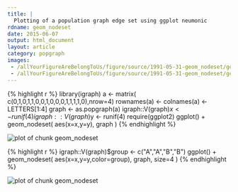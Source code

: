 ```yaml
---
title: |
  Plotting of a population graph edge set using ggplot neumonic
rdname: geom_nodeset
date: 2015-06-07
output: html_document
layout: article
category: popgraph
images:
 - /allYourFigureAreBelongToUs/figure/source/1991-05-31-geom_nodeset/geom_nodeset-1.png
 - /allYourFigureAreBelongToUs/figure/source/1991-05-31-geom_nodeset/geom_nodeset-2.png
---
```





{% highlight r %}
library(igraph)
a <- matrix( c(0,1,0,1,1,0,0,1,0,0,0,1,1,1,1,0),nrow=4)
rownames(a) <- colnames(a) <- LETTERS[1:4]
graph <- as.popgraph(a)
igraph::V(graph)$x <- runif(4)
igraph::V(graph)$y <- runif(4)
require(ggplot2)
ggplot() + geom_nodeset( aes(x=x,y=y), graph )
{% endhighlight %}

![plot of chunk geom_nodeset](/allYourFigureAreBelongToUs/figure/source/1991-05-31-geom_nodeset/geom_nodeset-1.png) 

{% highlight r %}
igraph::V(graph)$group <- c("A","A","B","B")
ggplot() + geom_nodeset( aes(x=x,y=y,color=group), graph, size=4 )
{% endhighlight %}

![plot of chunk geom_nodeset](/allYourFigureAreBelongToUs/figure/source/1991-05-31-geom_nodeset/geom_nodeset-2.png) 